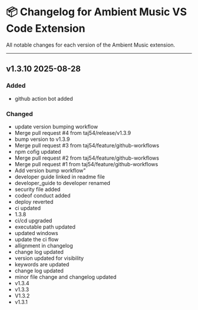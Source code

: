# 📦 Changelog for Ambient Music VS Code Extension

All notable changes for each version of the Ambient Music extension.

---

## v1.3.10 2025-08-28

### Added

- github action bot added

### Changed

- update version bumping workflow
- Merge pull request #4 from taj54/release/v1.3.9
- bump version to v1.3.9
- Merge pull request #3 from taj54/feature/github-workflows
- npm cofig updated
- Merge pull request #2 from taj54/feature/github-workflows
- Merge pull request #1 from taj54/feature/github-workflows
- Add version bump workflow\"
- developer guide linked in readme file
- developer_guide to developer renamed
- security file added
- codeof conduct added
- deploy reverted
- ci updated
- 1.3.8
- ci/cd upgraded
- executable path updated
- updated windows
- update the ci flow
- allignment in changelog
- change log updated
- version updated for visibility
- keywords are updated
- change log updated
- minor file change and changelog updated
- v1.3.4
- v1.3.3
- V1.3.2
- v1.3.1

